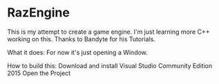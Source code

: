 # RazEngine
This is my attempt to create a game engine.
I'm just learning more C++ working on this.
Thanks to Bandyte for his Tutorials.

What it does:
For now it's just opening a Window.

How to build this:
Download and install Visual Studio Community Edition 2015
Open the Project